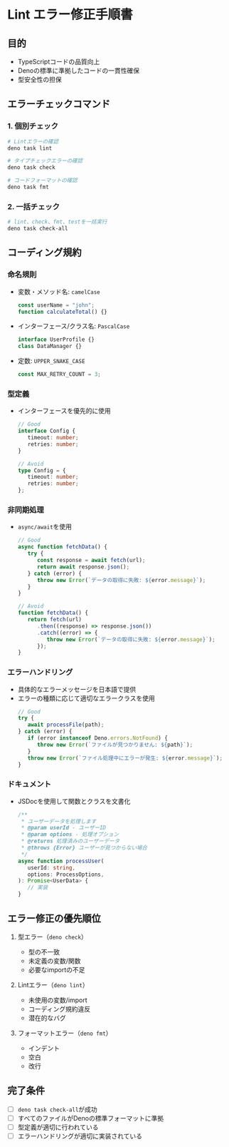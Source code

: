 # Lint エラー修正手順書

## 目的

- TypeScriptコードの品質向上
- Denoの標準に準拠したコードの一貫性確保
- 型安全性の担保

## エラーチェックコマンド

### 1. 個別チェック

```bash
# Lintエラーの確認
deno task lint

# タイプチェックエラーの確認
deno task check

# コードフォーマットの確認
deno task fmt
```

### 2. 一括チェック

```bash
# lint、check、fmt、testを一括実行
deno task check-all
```

## コーディング規約

### 命名規則

- 変数・メソッド名: `camelCase`
  ```typescript
  const userName = "john";
  function calculateTotal() {}
  ```
- インターフェース/クラス名: `PascalCase`
  ```typescript
  interface UserProfile {}
  class DataManager {}
  ```
- 定数: `UPPER_SNAKE_CASE`
  ```typescript
  const MAX_RETRY_COUNT = 3;
  ```

### 型定義

- インターフェースを優先的に使用
  ```typescript
  // Good
  interface Config {
     timeout: number;
     retries: number;
  }

  // Avoid
  type Config = {
     timeout: number;
     retries: number;
  };
  ```

### 非同期処理

- `async/await`を使用
  ```typescript
  // Good
  async function fetchData() {
     try {
        const response = await fetch(url);
        return await response.json();
     } catch (error) {
        throw new Error(`データの取得に失敗: ${error.message}`);
     }
  }

  // Avoid
  function fetchData() {
     return fetch(url)
        .then((response) => response.json())
        .catch((error) => {
           throw new Error(`データの取得に失敗: ${error.message}`);
        });
  }
  ```

### エラーハンドリング

- 具体的なエラーメッセージを日本語で提供
- エラーの種類に応じて適切なエラークラスを使用
  ```typescript
  // Good
  try {
     await processFile(path);
  } catch (error) {
     if (error instanceof Deno.errors.NotFound) {
        throw new Error(`ファイルが見つかりません: ${path}`);
     }
     throw new Error(`ファイル処理中にエラーが発生: ${error.message}`);
  }
  ```

### ドキュメント

- JSDocを使用して関数とクラスを文書化
  ```typescript
  /**
   * ユーザーデータを処理します
   * @param userId - ユーザーID
   * @param options - 処理オプション
   * @returns 処理済みのユーザーデータ
   * @throws {Error} ユーザーが見つからない場合
   */
  async function processUser(
     userId: string,
     options: ProcessOptions,
  ): Promise<UserData> {
     // 実装
  }
  ```

## エラー修正の優先順位

1. 型エラー（`deno check`）
   - 型の不一致
   - 未定義の変数/関数
   - 必要なimportの不足

2. Lintエラー（`deno lint`）
   - 未使用の変数/import
   - コーディング規約違反
   - 潜在的なバグ

3. フォーマットエラー（`deno fmt`）
   - インデント
   - 空白
   - 改行

## 完了条件

- [ ] `deno task check-all`が成功
- [ ] すべてのファイルがDenoの標準フォーマットに準拠
- [ ] 型定義が適切に行われている
- [ ] エラーハンドリングが適切に実装されている
